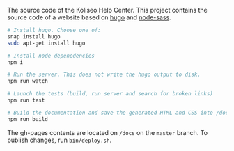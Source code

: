 The source code of the Koliseo Help Center. This project contains the source code of a website based on [hugo](https://github.com/gohugoio) and [node-sass](https://github.com/sass/node-sass). 

```bash
# Install hugo. Choose one of:
snap install hugo
sudo apt-get install hugo

# Install node depenedencies
npm i

# Run the server. This does not write the hugo output to disk. 
npm run watch

# Launch the tests (build, run server and search for broken links)
npm run test

# Build the documentation and save the generated HTML and CSS into /docs
npm run build
```

The gh-pages contents are located on `/docs` on the `master` branch. To publish changes, run `bin/deploy.sh`.

